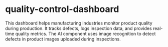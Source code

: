 # quality-control-dashboard
This dashboard helps manufacturing industries monitor product quality during production. It  tracks defects, logs inspection data, and provides real-time quality metrics. The AI component  uses image recognition to detect defects in product images uploaded during inspections. 
